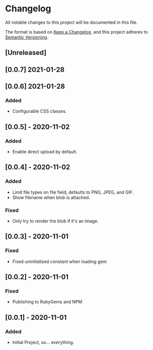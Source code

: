 # Changelog
All notable changes to this project will be documented in this file.

The format is based on [Keep a Changelog](https://keepachangelog.com/en/1.0.0/),
and this project adheres to [Semantic Versioning](https://semver.org/spec/v2.0.0.html).

## [Unreleased]

## [0.0.7] 2021-01-28

## [0.0.6] 2021-01-28
### Added
- Configurable CSS classes.

## [0.0.5] - 2020-11-02
### Added
- Enable direct upload by default.

## [0.0.4] - 2020-11-02
### Added
- Limit file types on file field, defaults to PNG, JPEG, and GIF.
- Show filename when blob is attached.

### Fixed
- Only try to render the blob if it's an image.

## [0.0.3] - 2020-11-01
### Fixed
- Fixed uninitialized constant when loading gem

## [0.0.2] - 2020-11-01
### Fixed
- Publishing to RubyGems and NPM

## [0.0.1] - 2020-11-01
### Added
- Initial Project, so... everything.
